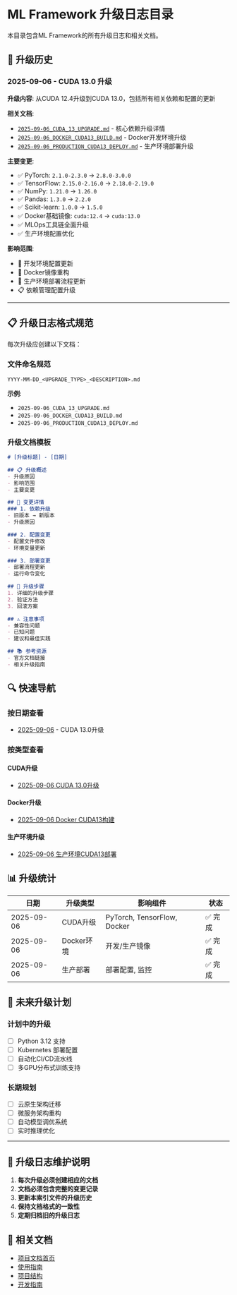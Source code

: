 # ML Framework 升级日志目录

本目录包含ML Framework的所有升级日志和相关文档。

## 📅 升级历史

### 2025-09-06 - CUDA 13.0 升级

**升级内容**: 从CUDA 12.4升级到CUDA 13.0，包括所有相关依赖和配置的更新

**相关文档**:
- [`2025-09-06_CUDA_13_UPGRADE.md`](2025-09-06_CUDA_13_UPGRADE.md) - 核心依赖升级详情
- [`2025-09-06_DOCKER_CUDA13_BUILD.md`](2025-09-06_DOCKER_CUDA13_BUILD.md) - Docker开发环境升级
- [`2025-09-06_PRODUCTION_CUDA13_DEPLOY.md`](2025-09-06_PRODUCTION_CUDA13_DEPLOY.md) - 生产环境部署升级

**主要变更**:
- ✅ PyTorch: `2.1.0-2.3.0` → `2.8.0-3.0.0`
- ✅ TensorFlow: `2.15.0-2.16.0` → `2.18.0-2.19.0`
- ✅ NumPy: `1.21.0` → `1.26.0`
- ✅ Pandas: `1.3.0` → `2.2.0`
- ✅ Scikit-learn: `1.0.0` → `1.5.0`
- ✅ Docker基础镜像: `cuda:12.4` → `cuda:13.0`
- ✅ MLOps工具链全面升级
- ✅ 生产环境配置优化

**影响范围**:
- 🔧 开发环境配置更新
- 🐳 Docker镜像重构
- 🚀 生产环境部署流程更新
- 📋 依赖管理配置升级

---

## 📋 升级日志格式规范

每次升级应创建以下文档：

### 文件命名规范
```
YYYY-MM-DD_<UPGRADE_TYPE>_<DESCRIPTION>.md
```

**示例**:
- `2025-09-06_CUDA_13_UPGRADE.md`
- `2025-09-06_DOCKER_CUDA13_BUILD.md`
- `2025-09-06_PRODUCTION_CUDA13_DEPLOY.md`

### 升级文档模板

```markdown
# [升级标题] - [日期]

## 📋 升级概述
- 升级原因
- 影响范围
- 主要变更

## 🔄 变更详情
### 1. 依赖升级
- 旧版本 → 新版本
- 升级原因

### 2. 配置变更
- 配置文件修改
- 环境变量更新

### 3. 部署变更
- 部署流程更新
- 运行命令变化

## 🚀 升级步骤
1. 详细的升级步骤
2. 验证方法
3. 回滚方案

## ⚠️ 注意事项
- 兼容性问题
- 已知问题
- 建议和最佳实践

## 📚 参考资源
- 官方文档链接
- 相关升级指南
```

## 🔍 快速导航

### 按日期查看
- [2025-09-06](./2025-09-06_CUDA_13_UPGRADE.md) - CUDA 13.0升级

### 按类型查看

#### CUDA升级
- [2025-09-06 CUDA 13.0升级](./2025-09-06_CUDA_13_UPGRADE.md)

#### Docker升级
- [2025-09-06 Docker CUDA13构建](./2025-09-06_DOCKER_CUDA13_BUILD.md)

#### 生产环境升级
- [2025-09-06 生产环境CUDA13部署](./2025-09-06_PRODUCTION_CUDA13_DEPLOY.md)

## 📊 升级统计

| 日期 | 升级类型 | 影响组件 | 状态 |
|------|----------|----------|------|
| 2025-09-06 | CUDA升级 | PyTorch, TensorFlow, Docker | ✅ 完成 |
| 2025-09-06 | Docker环境 | 开发/生产镜像 | ✅ 完成 |
| 2025-09-06 | 生产部署 | 部署配置, 监控 | ✅ 完成 |

## 🎯 未来升级计划

### 计划中的升级
- [ ] Python 3.12 支持
- [ ] Kubernetes 部署配置
- [ ] 自动化CI/CD流水线
- [ ] 多GPU分布式训练支持

### 长期规划
- [ ] 云原生架构迁移
- [ ] 微服务架构重构
- [ ] 自动模型调优系统
- [ ] 实时推理优化

---

## 📝 升级日志维护说明

1. **每次升级必须创建相应的文档**
2. **文档必须包含完整的变更记录**
3. **更新本索引文件的升级历史**
4. **保持文档格式的一致性**
5. **定期归档旧的升级日志**

## 🔗 相关文档

- [项目文档首页](../README.md)
- [使用指南](../USAGE_GUIDE.md)
- [项目结构](../project_structure.md)
- [开发指南](../DOCKER.md)